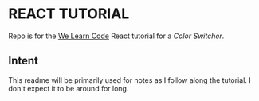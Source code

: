 # REACT TUTORIAL

Repo is for the [We Learn Code](https://welearncode.com/beginners-guide-react-2020/) React tutorial for a _Color Switcher_.

## Intent

This readme will be primarily used for notes as I follow along the tutorial. I don't expect it to be around for long.
